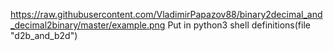 https://raw.githubusercontent.com/VladimirPapazov88/binary2decimal_and_decimal2binary/master/example.png
Put in python3 shell definitions(file "d2b_and_b2d")
